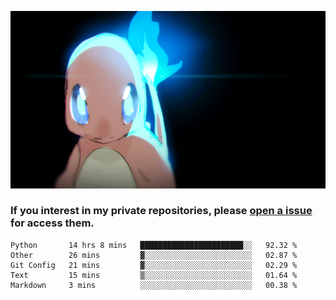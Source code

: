 [gif]: https://raw.githubusercontent.com/uysalserkan/uysalserkan/master/charmander-2.gif

![gif]

### If you interest in my private repositories, please [open a issue](https://github.com/uysalserkan/uysalserkan/issues) for access them.

<!--
<div align="center">
<p>Profile Visitor Counter</p>
<img src="https://profile-counter.glitch.me/uysalserkan/count.svg" alt="hit counter" align="center">
</div>
-->
<!--START_SECTION:waka-->
```text
Python       14 hrs 8 mins   ███████████████████████░░   92.32 % 
Other        26 mins         ▓░░░░░░░░░░░░░░░░░░░░░░░░   02.87 % 
Git Config   21 mins         ▓░░░░░░░░░░░░░░░░░░░░░░░░   02.29 % 
Text         15 mins         ▒░░░░░░░░░░░░░░░░░░░░░░░░   01.64 % 
Markdown     3 mins          ░░░░░░░░░░░░░░░░░░░░░░░░░   00.38 % 
```
<!--END_SECTION:waka-->

